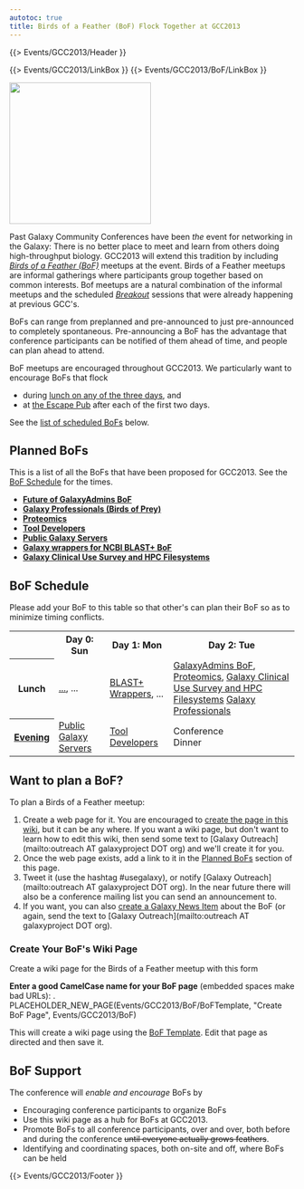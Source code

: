 ```yaml
---
autotoc: true
title: Birds of a Feather (BoF) Flock Together at GCC2013
---
```

{{> Events/GCC2013/Header }}



{{> Events/GCC2013/LinkBox }}
{{> Events/GCC2013/BoF/LinkBox }}

<div class='left'><img src="/src/images/logos/GCC2013BoFLogo.png" alt="" width="250" /></div>

Past Galaxy Community Conferences have been *the* event for networking in the Galaxy: There is no better place to meet and learn from others doing high-throughput biology.  GCC2013 will extend this tradition by including *[Birds of a Feather (BoF)](http://en.wikipedia.org/wiki/Birds_of_a_feather_(computing))* meetups at the event.  Birds of a Feather meetups are informal gatherings where participants group together based on common interests.  Bof meetups are a natural combination of the informal meetups and the scheduled *[Breakout](/src/events/gcc2012/program/breakouts/index.md)* sessions that were already happening at previous GCC's.

BoFs can range from preplanned and pre-announced to just pre-announced to completely spontaneous.  Pre-announcing a BoF has the advantage that conference participants can be notified of them ahead of time, and people can plan ahead to attend.

BoF meetups are encouraged throughout GCC2013.  We particularly want to encourage BoFs that flock 
* during [lunch on any of the three days](/src/events/gcc2013/program/index.md), and
* at [the Escape Pub](/src/events/gcc2013/program/index.md#escape-to-the-pub) after each of the first two days.

See the [list of scheduled BoFs](/src/events/gcc2013/bof/index.md#bof-schedule) below.



## Planned BoFs

This is a list of all the BoFs that have been proposed for GCC2013.  See the [BoF Schedule](/src/events/gcc2013/bof/index.md#bof-schedule) for the times.

* **[Future of GalaxyAdmins BoF](/src/events/gcc2013/bof/galaxy-admins/index.md)**
* **[Galaxy Professionals (Birds of Prey)](/src/events/gcc2013/bof/galaxy-professionals/index.md)**
* **[Proteomics](/src/events/gcc2013/bof/proteomics/index.md)**
* **[Tool Developers](/src/events/gcc2013/bof/tool-developers/index.md)**
* **[Public Galaxy Servers](/src/events/gcc2013/bof/public-galaxy-servers/index.md)**
* **[Galaxy wrappers for NCBI BLAST+ BoF](/src/events/gcc2013/bof/galaxy-blast/index.md)**
* **[Galaxy Clinical Use Survey and HPC Filesystems](/src/events/gcc2013/bof/clinical-use-hpc-file-systems/index.md)**

## BoF Schedule

Please add your BoF to this table so that other's can plan their BoF so as to minimize timing conflicts.

<table>
  <tr class="th" >
    <th> </th>
    <th> Day 0: Sun </th>
    <th> Day 1: Mon </th>
    <th> Day 2: Tue </th>
  </tr>
  <tr>
    <th> Lunch </th>
    <td> <a href='/src/events/gcc2013/bof/BoFName/index.md'>...</a>, ... </td>
    <td> <a href='/src/events/gcc2013/bof/galaxy-blast/index.md'>BLAST+ Wrappers</a>, ... </td>
    <td> <a href='/src/events/gcc2013/bof/galaxy-admins/index.md'>GalaxyAdmins BoF</a>, <a href='/src/events/gcc2013/bof/proteomics/index.md'>Proteomics</a>, <a href='/src/events/gcc2013/bof/clinical-use-hpc-file-systems/index.md'>Galaxy Clinical Use Survey and HPC Filesystems</a> <a href='/src/events/gcc2013/bof/galaxy-professionals/index.md'>Galaxy Professionals</a></td>
  </tr>
  <tr>
    <th> <a href='/src/events/gcc2013/program/index.md#escape-to-the-pub'>Evening</a> </th>
    <td> <a href='/src/events/gcc2013/bof/public-galaxy-servers/index.md'>Public Galaxy Servers</a>  </td>
    <td> <a href='/src/events/gcc2013/bof/tool-developers/index.md'>Tool Developers</a> </td>
    <td> Conference<br />Dinner </td>
  </tr>
</table>


## Want to plan a BoF?

To plan a Birds of a Feather meetup:

1. Create a web page for it.  You are encouraged to [create the page in this wiki](/src/events/gcc2013/bof/index.md#create-your-bofs-wiki-page), but it can be any where.  If you want a wiki page, but don't want to learn how to edit this wiki, then send some text to [Galaxy Outreach](mailto:outreach AT galaxyproject DOT org) and we'll create it for you.
1. Once the web page exists, add a link to it in the [Planned BoFs](/src/events/gcc2013/bof/index.md#planned-bofs) section of this page.
1. Tweet it (use the hashtag #usegalaxy), or notify [Galaxy Outreach](mailto:outreach AT galaxyproject DOT org).  In the near future there will also be a conference mailing list you can send an announcement to.
1. If you want, you can also [create a Galaxy News Item](/src/news/index.md#add-a-news-item) about the BoF (or again, send the text to [Galaxy Outreach](mailto:outreach AT galaxyproject DOT org).

### Create Your BoF's Wiki Page

Create a wiki page for the Birds of a Feather meetup with this form

**Enter a good CamelCase name for your BoF page** (embedded spaces make bad URLs):
. PLACEHOLDER_NEW_PAGE(Events/GCC2013/BoF/BoFTemplate, "Create BoF Page", Events/GCC2013/BoF)

This will create a wiki page using the [BoF Template](/src/events/gcc2013/bof/BoFTemplate/index.md).  Edit that page as directed and then save it.

## BoF Support

The conference will *enable and encourage* BoFs by

* Encouraging conference participants to organize BoFs
* Use this wiki page as a hub for BoFs at GCC2013.
* Promote BoFs to all conference participants, over and over, both before and during the conference ~~until everyone actually grows feathers~~.
* Identifying and coordinating spaces, both on-site and off, where BoFs can be held

{{> Events/GCC2013/Footer }}
